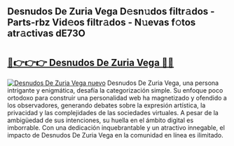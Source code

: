 ## Desnudos De Zuria Vega D𝚎sn𝚞dos filtr𝚊dos - Parts-rbz Vid𝚎os filtr𝚊dos - N𝚞evas f𝚘tos atr𝚊ctivas dE73O

# <h2><a href="http://mb18z1.tromn.icu/?c=Desnudos+De+Zuria+Vega">🔗👉👉👉 Desnudos De Zuria Vega 🔗🔗</a></h2>

[![Desnudos De Zuria Vega nuevo](https://i.imgur.com/pEAQMta.gif)](http://mb18z1.tromn.icu/?c=Desnudos+De+Zuria+Vega)
Desnudos De Zuria Vega, una persona intrigante y enigmática, desafía la categorización simple. Su enfoque poco ortodoxo para construir una personalidad web ha magnetizado y ofendido a los observadores, generando debates sobre la expresión artística, la privacidad y las complejidades de las sociedades virtuales. A pesar de la ambigüedad de sus intenciones, su huella en el ámbito digital es imborrable. Con una dedicación inquebrantable y un atractivo innegable, el impacto de Desnudos De Zuria Vega en la comunidad en línea es ilimitado.
